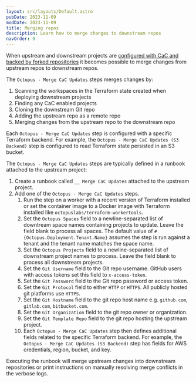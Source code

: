 ```yaml
---
layout: src/layouts/Default.astro
pubDate: 2023-11-09
modDate: 2023-11-09
title: Merging repos
description: Learn how to merge changes to downstream repos
navOrder: 9
---
```


When upstream and downstream projects are [configured with CaC and backed by forked repositories](forking-git-repos) it becomes possible to merge changes from upstream repos to downstream repos.

The `Octopus - Merge CaC Updates` steps merges changes by:

1. Scanning the workspaces in the Terraform state created when deploying downstream projects
2. Finding any CaC enabled projects
3. Cloning the downstream Git repo
4. Adding the upstream repo as a remote repo
5. Merging changes from the upstream repo to the downstream repo

Each `Octopus - Merge CaC Updates` step is configured with a specific Terraform backend. For example, the `Octopus - Merge CaC Updates (S3 Backend)` step is configured to read Terraform state persisted in an S3 bucket.

The `Octopus - Merge CaC Updates` steps are typically defined in a runbook attached to the upstream project:

1. Create a runbook called `__ Merge CaC Updates` attached to the upstream project.
2. Add one of the `Octopus - Merge CaC Updates` steps.
   1. Run the step on a worker with a recent version of Terraform installed or set the container image to a Docker image with Terraform installed like `octopuslabs/terraform-workertools`.
   2. Set the `Octopus Spaces` field to a newline-separated list of downtream space names containing projects to update. Leave the field blank to process all spaces. The default value of `#{Octopus.Deployment.Tenant.Name}` assumes the step is run against a tenant and the tenant name matches the space name.
   3. Set the `Octopus Projects` field to a newline-separated list of downstream project names to process. Leave the field blank to process all downstream projects.
   2. Set the `Git Username` field to the Git repo username. GitHub users with access tokens set this field to `x-access-token`.
   3. Set the `Git Password` field to the Git repo password or access token.
   4. Set the `Git Protocol` field to either `HTTP` or `HTTPS`. All publicly hosted git platforms use `HTTPS`.
   5. Set the `Git Hostname` field to the git repo host name e.g. `github.com`, `gitlab.com`, `bitbucket.com`.
   6. Set the `Git Organization` field to the git repo owner or organization.
   7. Set the `Git Template Repo` field to the git repo hosting the upstream project.
   8. Each `Octopus - Merge CaC Updates` step then defines additional fields related to the specific Terraform backend. For example, the `Octopus - Merge CaC Updates (S3 Backend)` step has fields for AWS credentials, region, bucket, and key.

Executing the runbook will merge upstream changes into downstream repositories or print instructions on manually resolving merge conflicts in the verbose logs.